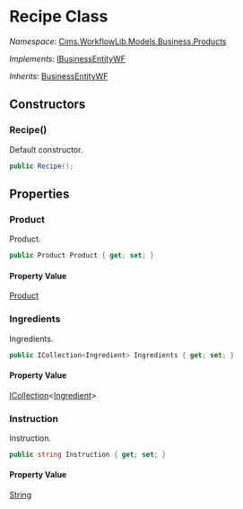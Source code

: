 # Recipe Class 

*Namespace*: [Cims.WorkflowLib.Models.Business.Products](Cims.WorkflowLib.Models.Business.Products.md)

*Implements*: [IBusinessEntityWF](../IBusinessEntityWF.md)

*Inherits*: [BusinessEntityWF](../BusinessEntityWF.md)

## Constructors 

### Recipe()

Default constructor.

```C#
public Recipe();
```

## Properties 

### Product

Product.

```C#
public Product Product { get; set; }
```

#### Property Value

[Product](Product.md)

### Ingredients

Ingredients.

```C#
public ICollection<Ingredient> Ingredients { get; set; }
```

#### Property Value

[ICollection](https://learn.microsoft.com/en-us/dotnet/api/system.collections.generic.icollection-1)<[Ingredient](Ingredient.md)>

### Instruction

Instruction.

```C#
public string Instruction { get; set; }
```

#### Property Value

[String](https://learn.microsoft.com/en-us/dotnet/api/system.string)
